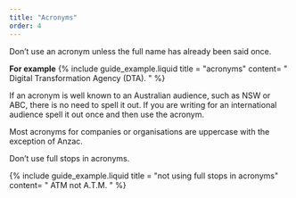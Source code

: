 ```yaml
---
title: "Acronyms"
order: 4
---
```


Don’t use an acronym unless the full name has already been said once.

**For example**
{% include guide_example.liquid
  title = "acronyms"
  content= "
Digital Transformation Agency (DTA).
"
%}

If an acronym is well known to an Australian audience, such as NSW or ABC, there is no need to spell it out. If you are writing for an international audience spell it out once and then use the acronym.

Most acronyms for companies or organisations are uppercase with the exception of Anzac.

Don’t use full stops in acronyms.

{% include guide_example.liquid
  title = "not using full stops in acronyms"
  content= "
ATM not A.T.M.
"
%}
